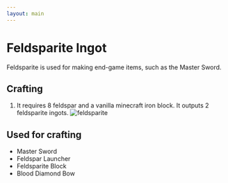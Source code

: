 ```yaml
---
layout: main
---
```


# Feldsparite Ingot

Feldsparite is used for making end-game items, such as the Master Sword.

## Crafting

1) It requires 8 feldspar and a vanilla minecraft iron block. It outputs 2 feldsparite ingots.
![feldsparite](https://t.gyazo.com/teams/chew/740542735e4d061c135a10fa362e6dd5.png)

## Used for crafting

- Master Sword
- Feldspar Launcher
- Feldsparite Block
- Blood Diamond Bow
